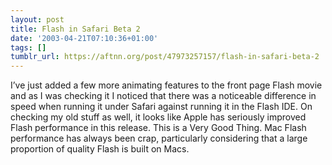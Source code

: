 ```yaml
---
layout: post
title: Flash in Safari Beta 2
date: '2003-04-21T07:10:36+01:00'
tags: []
tumblr_url: https://aftnn.org/post/47973257157/flash-in-safari-beta-2
---
```

<p>I&rsquo;ve just added a few more animating features to the front page Flash movie and as I was checking it I noticed that there was a noticeable difference in speed when running it under Safari against running it in the Flash IDE. On checking my old stuff as well, it looks like Apple has seriously improved Flash performance in this release. This is a Very Good Thing. Mac Flash performance has always been crap, particularly considering that a large proportion of quality Flash is built on Macs.</p>
